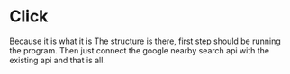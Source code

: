 # Click
Because it is what it is 
The structure is there, first step should be running the program.
Then just connect the google nearby search api with the existing api and that is all.
